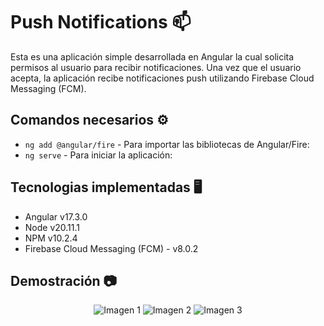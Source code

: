 # Push Notifications 📫

Esta es una aplicación simple desarrollada en Angular la cual solicita permisos al usuario para recibir notificaciones. Una vez que el usuario acepta, la aplicación recibe notificaciones push utilizando Firebase Cloud Messaging (FCM).

## Comandos necesarios ⚙️

- `ng add @angular/fire` - Para importar las bibliotecas de Angular/Fire:
- `ng serve` - Para iniciar la aplicación: 

## Tecnologias implementadas 🖥️

- Angular v17.3.0
- Node v20.11.1 
- NPM v10.2.4
- Firebase Cloud Messaging (FCM) - v8.0.2


## Demostración 📷

<p align="center">
  <img src="https://github.com/KevinJG994/PushNotifications-Angular-firebase/assets/96546093/17c95b1b-19a6-403b-9142-e280edc12632" alt="Imagen 1">

  <img src="https://github.com/KevinJG994/PushNotifications-Angular-firebase/assets/96546093/56ffdb36-d481-4d06-8c1a-d93c396459ad" alt="Imagen 2">

  <img src="https://github.com/KevinJG994/PushNotifications-Angular-firebase/assets/96546093/64b4815f-8657-4dff-bd85-7d9c71020b29" alt="Imagen 3">
</p>
